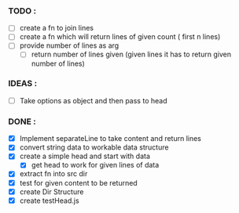 ### TODO : 
- [ ] create a fn to join lines
- [ ] create a fn which will return lines of given count ( first n lines)
- [ ] provide number of lines as arg
  - [ ] return number of lines given
     (given lines it has to return given number of lines)

### IDEAS :
- [ ] Take options as object and then pass to head

### DONE :

- [x] Implement separateLine to take content and return lines
- [x] convert string data to workable data structure
- [x] create a simple head and start with data
  - [x] get head to work for given lines of data
- [x] extract fn into src dir
- [x] test for given content to be returned
- [x] create Dir Structure
- [x] create testHead.js
